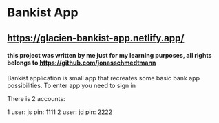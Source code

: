 # Bankist App

## https://glacien-bankist-app.netlify.app/

#### this project was written by me just for my learning purposes, all rights belongs to https://github.com/jonasschmedtmann

Bankist application is small app that recreates some basic bank app possibilities. To enter app you need to sign in

There is 2 accounts:

1 user: js pin: 1111
2 user: jd pin: 2222
